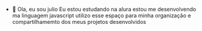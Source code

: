 - 👋 Ola, eu sou julio
Eu estou estudando na alura
estou me desenvolvendo ma linguagem javascript
utilizo esse espaço para minha organização e compartilhamemto dos meus projetos desenvolvidos
